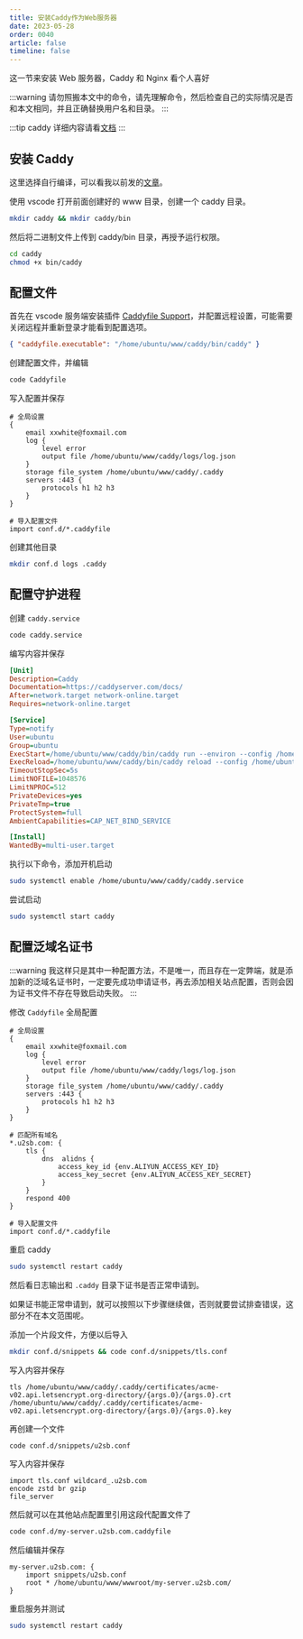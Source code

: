 ```yaml
---
title: 安装Caddy作为Web服务器
date: 2023-05-28
order: 0040
article: false
timeline: false
---
```


这一节来安装 Web 服务器，Caddy 和 Nginx 看个人喜好

<!-- more -->

:::warning
请勿照搬本文中的命令，请先理解命令，然后检查自己的实际情况是否和本文相同，并且正确替换用户名和目录。
:::

:::tip
caddy 详细内容请看[文档](https://caddyserver.com/docs/)
:::

## 安装 Caddy

这里选择自行编译，可以看我以前发的[文章](../05210.编译Caddy并使用.md)。

使用 vscode 打开前面创建好的 www 目录，创建一个 caddy 目录。

```bash
mkdir caddy && mkdir caddy/bin
```

然后将二进制文件上传到 caddy/bin 目录，再授予运行权限。

```bash
cd caddy
chmod +x bin/caddy
```

## 配置文件

首先在 vscode 服务端安装插件 [Caddyfile Support](https://marketplace.visualstudio.com/items?itemName=matthewpi.caddyfile-support)，并配置远程设置，可能需要关闭远程并重新登录才能看到配置选项。

```json
{ "caddyfile.executable": "/home/ubuntu/www/caddy/bin/caddy" }
```

创建配置文件，并编辑

```bash
code Caddyfile
```

写入配置并保存

```caddy
# 全局设置
{
    email xxwhite@foxmail.com
    log {
        level error
        output file /home/ubuntu/www/caddy/logs/log.json
    }
    storage file_system /home/ubuntu/www/caddy/.caddy
    servers :443 {
        protocols h1 h2 h3
    }
}

# 导入配置文件
import conf.d/*.caddyfile
```

创建其他目录

```bash
mkdir conf.d logs .caddy
```

## 配置守护进程

创建 `caddy.service`

```bash
code caddy.service
```

编写内容并保存

```ini
[Unit]
Description=Caddy
Documentation=https://caddyserver.com/docs/
After=network.target network-online.target
Requires=network-online.target

[Service]
Type=notify
User=ubuntu
Group=ubuntu
ExecStart=/home/ubuntu/www/caddy/bin/caddy run --environ --config /home/ubuntu/www/caddy/Caddyfile
ExecReload=/home/ubuntu/www/caddy/bin/caddy reload --config /home/ubuntu/www/caddy/Caddyfile --force
TimeoutStopSec=5s
LimitNOFILE=1048576
LimitNPROC=512
PrivateDevices=yes
PrivateTmp=true
ProtectSystem=full
AmbientCapabilities=CAP_NET_BIND_SERVICE

[Install]
WantedBy=multi-user.target
```

执行以下命令，添加开机启动

```bash
sudo systemctl enable /home/ubuntu/www/caddy/caddy.service
```

尝试启动

```bash
sudo systemctl start caddy
```

## 配置泛域名证书

:::warning
我这样只是其中一种配置方法，不是唯一，而且存在一定弊端，就是添加新的泛域名证书时，一定要先成功申请证书，再去添加相关站点配置，否则会因为证书文件不存在导致启动失败。
:::

修改 `Caddyfile` 全局配置

```caddy
# 全局设置
{
    email xxwhite@foxmail.com
    log {
        level error
        output file /home/ubuntu/www/caddy/logs/log.json
    }
    storage file_system /home/ubuntu/www/caddy/.caddy
    servers :443 {
        protocols h1 h2 h3
    }
}

# 匹配所有域名
*.u2sb.com: {
    tls {
        dns  alidns {
            access_key_id {env.ALIYUN_ACCESS_KEY_ID}
            access_key_secret {env.ALIYUN_ACCESS_KEY_SECRET}
        }
    }
    respond 400
}

# 导入配置文件
import conf.d/*.caddyfile
```

重启 caddy

```bash
sudo systemctl restart caddy
```

然后看日志输出和 `.caddy` 目录下证书是否正常申请到。

如果证书能正常申请到，就可以按照以下步骤继续做，否则就要尝试排查错误，这部分不在本文范围呢。

添加一个片段文件，方便以后导入

```bash
mkdir conf.d/snippets && code conf.d/snippets/tls.conf
```

写入内容并保存

```caddy
tls /home/ubuntu/www/caddy/.caddy/certificates/acme-v02.api.letsencrypt.org-directory/{args.0}/{args.0}.crt /home/ubuntu/www/caddy/.caddy/certificates/acme-v02.api.letsencrypt.org-directory/{args.0}/{args.0}.key
```

再创建一个文件

```bash
code conf.d/snippets/u2sb.conf
```

写入内容并保存

```caddy
import tls.conf wildcard_.u2sb.com
encode zstd br gzip
file_server
```

然后就可以在其他站点配置里引用这段代配置文件了

```bash
code conf.d/my-server.u2sb.com.caddyfile
```

然后编辑并保存

```caddy
my-server.u2sb.com: {
    import snippets/u2sb.conf
    root * /home/ubuntu/www/wwwroot/my-server.u2sb.com/
}
```

重启服务并测试

```bash
sudo systemctl restart caddy
```
